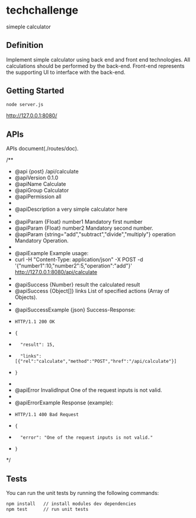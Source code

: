 # techchallenge

simeple calculator

## Definition

Implement simple calculator using back end and front end technologies. All calculations should be performed by the back-end. Front-end represents the supporting UI to interface with the back-end.

## Getting Started
```bash
node server.js
```
http://127.0.0.1:8080/

## APIs

APIs document(./routes/doc).

/**
 * @api {post} /api/calculate
 * @apiVersion 0.1.0
 * @apiName Calculate
 * @apiGroup Calculator
 * @apiPermission all
 *
 * @apiDescription a very simple calculator here
 *
 * @apiParam {Float} number1     Mandatory first number
 * @apiParam {Float} number2     Mandatory second number.
 * @apiParam {string="add","subtract","divide","multiply"} operation     Mandatory Operation.
 *
 * @apiExample Example usage:
 * curl -H "Content-Type: application/json" -X POST -d '{"number1":10,"number2":5,"operation":"add"}' http://127.0.0.1:8080/api/calculate
 *
 * @apiSuccess {Number}   result      the calculated result
 * @apiSuccess {Object[]} links       List of specified actions (Array of Objects).
 *
 * @apiSuccessExample {json} Success-Response:
 *     HTTP/1.1 200 OK
 *     {
 *       "result": 15,
 *       "links": [{"rel":"calculate","method":"POST","href":"/api/calculate"}]
 *     }
 *
 * @apiError InvalidInput One of the request inputs is not valid.
 *
 * @apiErrorExample Response (example):
 *     HTTP/1.1 400 Bad Request 
 *     {
 *       "error": "One of the request inputs is not valid."
 *     }
 */


## Tests

You can run the unit tests by running the following commands:

```bash
npm install   // install modules dev dependencies
npm test      // run unit tests
```